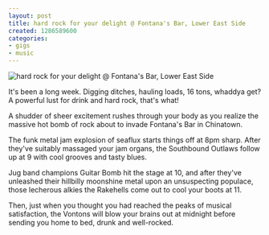 ```yaml
---
layout: post
title: hard rock for your delight @ Fontana's Bar, Lower East Side
created: 1286589600
categories: 
- gigs
- music
---
```

![hard rock for your delight @ Fontana's Bar, Lower East Side](http://files.bubblehouse.org.s3.amazonaws.com/flyers/2010-10-08_flyer_lowres.jpg)

It's been a long week. Digging ditches, hauling loads, 16 tons, whaddya get? A powerful lust for drink and hard rock, that's what!

A shudder of sheer excitement rushes through your body as you realize the massive hot bomb of rock about to invade Fontana's Bar in Chinatown.

The funk metal jam explosion of seaflux starts things off at 8pm sharp. After they've suitably massaged your jam organs, the Southbound Outlaws follow up at 9 with cool grooves and tasty blues.

Jug band champions Guitar Bomb hit the stage at 10, and after they've unleashed their hillbilly moonshine metal upon an unsuspecting populace, those lecherous alkies the Rakehells come out to cool your boots at 11.

Then, just when you thought you had reached the peaks of musical satisfaction, the Vontons will blow your brains out at midnight before sending you home to bed, drunk and well-rocked.
